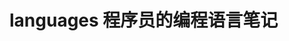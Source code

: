 # languages 程序员的编程语言笔记             
     
                       
                      
                              
            
             
  
 
   
       
